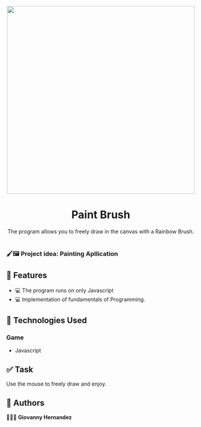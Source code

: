 <p align="center">
    <img width="500" src="./images/snakegame.png">
</p>

<h1 align="center">Paint Brush</h1>

<div align="center">
The program allows you to freely draw in the canvas with a Rainbow Brush.</br></br>
</div>

### 🖌🖼 Project idea: Painting Apllication
## 🌟 Features

- 💻 The program runs on only Javascript
- 💻 Implementation of fundamentals of Programming.


## 📂 Technologies Used

### Game

- Javascript

## ✅ Task

Use the mouse to freely draw and enjoy.

## 📌 Authors

🧑🏽‍💻 **Giovanny Hernandez** 



